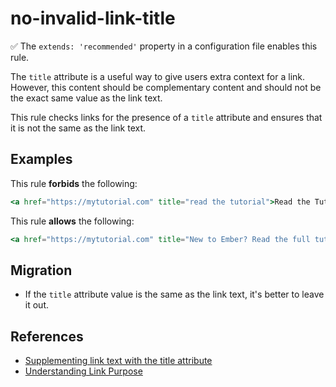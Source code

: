 # no-invalid-link-title

:white_check_mark: The `extends: 'recommended'` property in a configuration file enables this rule.

The `title` attribute is a useful way to give users extra context for a link. However, this content should be complementary content and should not be the exact same value as the link text.

This rule checks links for the presence of a `title` attribute and ensures that it is not the same as the link text.

## Examples

This rule **forbids** the following:

```hbs
<a href="https://mytutorial.com" title="read the tutorial">Read the Tutorial</a>
```

This rule **allows** the following:

```hbs
<a href="https://mytutorial.com" title="New to Ember? Read the full tutorial for the best experience">Read the Tutorial</a>,
```

## Migration

* If the `title` attribute value is the same as the link text, it's better to leave it out.

## References

* [Supplementing link text with the title attribute](https://www.w3.org/TR/WCAG20-TECHS/H33.html)
* [Understanding Link Purpose](https://www.w3.org/TR/UNDERSTANDING-WCAG20/navigation-mechanisms-refs.html)
